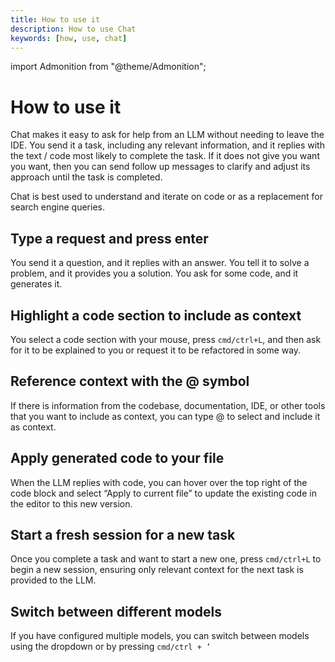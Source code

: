 ```yaml
---
title: How to use it
description: How to use Chat
keywords: [how, use, chat]
---
```


import Admonition from "@theme/Admonition";

# How to use it

Chat makes it easy to ask for help from an LLM without needing to leave the IDE. You send it a task, including any relevant information, and it replies with the text / code most likely to complete the task. If it does not give you want you want, then you can send follow up messages to clarify and adjust its approach until the task is completed.

Chat is best used to understand and iterate on code or as a replacement for search engine queries.

## Type a request and press enter

You send it a question, and it replies with an answer. You tell it to solve a problem, and it provides you a solution. You ask for some code, and it generates it.

## Highlight a code section to include as context

You select a code section with your mouse, press `cmd/ctrl+L`, and then ask for it to be explained to you or request it to be refactored in some way.

## Reference context with the @ symbol

If there is information from the codebase, documentation, IDE, or other tools that you want to include as context, you can type @ to select and include it as context.

## Apply generated code to your file

When the LLM replies with code, you can hover over the top right of the code block and select “Apply to current file” to update the existing code in the editor to this new version.

## Start a fresh session for a new task

Once you complete a task and want to start a new one, press `cmd/ctrl+L` to begin a new session, ensuring only relevant context for the next task is provided to the LLM.

## Switch between different models

If you have configured multiple models, you can switch between models using the dropdown or by pressing `cmd/ctrl + ’`